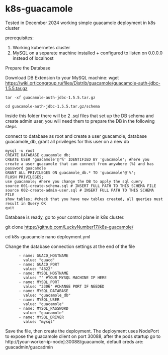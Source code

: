 # k8s-guacamole
Tested in December 2024 working simple guacamole deployment in k8s cluster

prerequisites:
1) Working kubernetes cluster
2) MySQL on a separate machine installed + configured to listen on 0.0.0.0 instead of localhost

Prepare the Database

Download DB Extension to your MySQL machine:
    wget https://wiki.orticongroup.ru/files/Distrib/guacamole/guacamole-auth-jdbc-1.5.5.tar.gz
    
    tar -xf guacamole-auth-jdbc-1.5.5.tar.gz
    
    cd guacamole-auth-jdbc-1.5.5.tar.gz/schema

Inside this folder there will be 2 .sql files that set up the DB schema and create admin user, you will need them to prepare the DB in the following steps

connect to database as root and create a user guacamole, database guacamole_db, grant all privileges for this user on a new db
   
    mysql -u root
    CREATE DATABASE guacamole_db;
    CREATE USER 'guacamole'@'%' IDENTIFIED BY 'guacamole'; #here you create a user guacamole that can connect from anywhere (%) and has password guacamole
    GRANT ALL PRIVILEGES ON guacamole_db.* TO 'guacamole'@'%';
    FLUSH PRIVILEGES;
    use guacamole; #here you change the DB to apply the sql query
    source 001-create-schema.sql # INSERT FULL PATH TO THIS SCHEMA FILE
    source 002-create-admin-user.sql # INSERT FULL PATH TO THIS SCHEMA FILE
    show tables; #check that you have new tables created, all queries must result in Query OK
    quit

Database is ready, go to your control plane in k8s cluster.

git clone https://github.com/LuckyNumber17/k8s-guacamole/

cd k8s-guacamole
nano deployment.yml

Change the database connection settings at the end of the file

          - name: GUACD_HOSTNAME
            value: "guacd"
          - name: GUACD_PORT
            value: "4822"
          - name: MYSQL_HOSTNAME
            value: "" #YOUR MYSQL MACHINE IP HERE
          - name: MYSQL_PORT
            value: "3306" #CHANGE PORT IF NEEDED
          - name: MYSQL_DATABASE
            value: "guacamole_db"
          - name: MYSQL_USER
            value: "guacamole"
          - name: MYSQL_PASSWORD
            value: "guacamole"
          - name: MYSQL_DRIVER
            value: "mysql"

Save the file, then create the deployment. The deployment uses NodePort to expose the guacamole client on port 30088, after the pods startup go to http://[your-worker-ip-node]:30088/guacamole, default creds are: guacadmin/guacadmin
